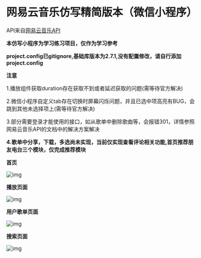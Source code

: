 网易云音乐仿写精简版本（微信小程序）
===

API来自[网易云音乐API](https://github.com/Binaryify/NeteaseCloudMusicApi)

__本仿写小程序为学习练习项目，仅作为学习参考__

**project.config已gitignore,基础库版本为2.7.1,没有配置修改，请自行添加project.config**

**注意**

1.播放组件获取duration存在获取不到或者延迟获取的问题(需等待官方解决)

2.微信小程序自定义tab存在切换时屏幕闪烁问题，并且已选中项高亮有BUG，会跳到其他未选择项上(需等待官方解决)

3.部分需要登录才能使用的接口，如从歌单中删除歌曲等，会报错301，详情参照网易云音乐API的文档中的解决方案解决

**4.歌单中分享，下载，多选尚未实现，当前仅实现查看评论相关功能,首页推荐朋友电台三个模块，仅完成推荐模块**

**首页**

![img](https://github.com/partysu/musicBox/blob/master/images/index.png)

**播放页面**

![img](https://github.com/partysu/musicBox/blob/master/images/player.gif)

**用户歌单页面**

![img](https://github.com/partysu/musicBox/blob/master/images/songList.gif)

**搜索页面**

![img](https://github.com/partysu/musicBox/blob/master/images/search.gif)